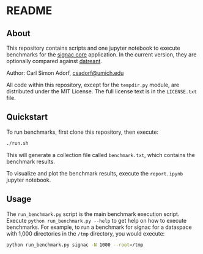 # README

## About

This repository contains scripts and one jupyter notebook to execute benchmarks for the [signac core](https://signac.readthedocs.io/) application.
In the current version, they are optionally compared against [datreant](http://datreant.org/).

Author: Carl Simon Adorf, csadorf@umich.edu

All code within this repository, except for the `tempdir.py` module, are distributed under the MIT License.
The full license text is in the `LICENSE.txt` file.

## Quickstart

To run benchmarks, first clone this repository, then execute:
```bash
./run.sh
```
This will generate a collection file called `benchmark.txt`, which contains the benchmark results.

To visualize and plot the benchmark results, execute the `report.ipynb` jupyter notebook.

## Usage

The `run_benchmark.py` script is the main benchmark execution script.
Execute `python run_benchmark.py --help` to get help on how to execute benchmarks.
For example, to run a benchmark for signac for a dataspace with 1,000 directories in the `/tmp` directory, you would execute:
```bash
python run_benchmark.py signac -N 1000 --root=/tmp
```
